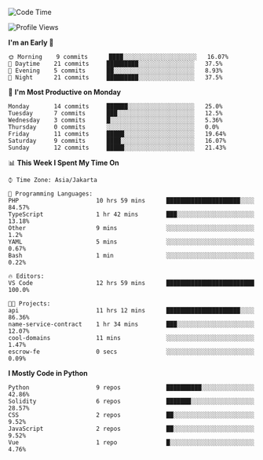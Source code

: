 <!--START_SECTION:waka-->
![Code Time](http://img.shields.io/badge/Code%20Time-1%2C215%20hrs%2058%20mins-blue)

![Profile Views](http://img.shields.io/badge/Profile%20Views-0-blue)

**I'm an Early 🐤** 

```text
🌞 Morning    9 commits      ████░░░░░░░░░░░░░░░░░░░░░   16.07% 
🌆 Daytime    21 commits     █████████░░░░░░░░░░░░░░░░   37.5% 
🌃 Evening    5 commits      ██░░░░░░░░░░░░░░░░░░░░░░░   8.93% 
🌙 Night      21 commits     █████████░░░░░░░░░░░░░░░░   37.5%

```
📅 **I'm Most Productive on Monday** 

```text
Monday       14 commits     ██████░░░░░░░░░░░░░░░░░░░   25.0% 
Tuesday      7 commits      ███░░░░░░░░░░░░░░░░░░░░░░   12.5% 
Wednesday    3 commits      █░░░░░░░░░░░░░░░░░░░░░░░░   5.36% 
Thursday     0 commits      ░░░░░░░░░░░░░░░░░░░░░░░░░   0.0% 
Friday       11 commits     █████░░░░░░░░░░░░░░░░░░░░   19.64% 
Saturday     9 commits      ████░░░░░░░░░░░░░░░░░░░░░   16.07% 
Sunday       12 commits     █████░░░░░░░░░░░░░░░░░░░░   21.43%

```


📊 **This Week I Spent My Time On** 

```text
⌚︎ Time Zone: Asia/Jakarta

💬 Programming Languages: 
PHP                      10 hrs 59 mins      █████████████████████░░░░   84.57% 
TypeScript               1 hr 42 mins        ███░░░░░░░░░░░░░░░░░░░░░░   13.18% 
Other                    9 mins              ░░░░░░░░░░░░░░░░░░░░░░░░░   1.2% 
YAML                     5 mins              ░░░░░░░░░░░░░░░░░░░░░░░░░   0.67% 
Bash                     1 min               ░░░░░░░░░░░░░░░░░░░░░░░░░   0.22%

🔥 Editors: 
VS Code                  12 hrs 59 mins      █████████████████████████   100.0%

🐱‍💻 Projects: 
api                      11 hrs 12 mins      █████████████████████░░░░   86.36% 
name-service-contract    1 hr 34 mins        ███░░░░░░░░░░░░░░░░░░░░░░   12.07% 
cool-domains             11 mins             ░░░░░░░░░░░░░░░░░░░░░░░░░   1.47% 
escrow-fe                0 secs              ░░░░░░░░░░░░░░░░░░░░░░░░░   0.09%

```

**I Mostly Code in Python** 

```text
Python                   9 repos             ██████████░░░░░░░░░░░░░░░   42.86% 
Solidity                 6 repos             ███████░░░░░░░░░░░░░░░░░░   28.57% 
CSS                      2 repos             ██░░░░░░░░░░░░░░░░░░░░░░░   9.52% 
JavaScript               2 repos             ██░░░░░░░░░░░░░░░░░░░░░░░   9.52% 
Vue                      1 repo              █░░░░░░░░░░░░░░░░░░░░░░░░   4.76%

```



<!--END_SECTION:waka-->
